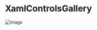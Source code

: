 # XamlControlsGallery

![image](https://user-images.githubusercontent.com/4672627/84333530-65229300-ab66-11ea-879d-bb5ff8591867.png)
